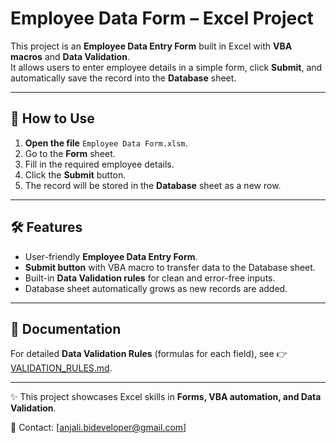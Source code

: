 # Employee Data Form – Excel Project  

This project is an **Employee Data Entry Form** built in Excel with **VBA macros** and **Data Validation**.  
It allows users to enter employee details in a simple form, click **Submit**, and automatically save the record into the **Database** sheet.  

---

## 📂 How to Use  

1. **Open the file** `Employee Data Form.xlsm`.  
2. Go to the **Form** sheet.  
3. Fill in the required employee details.  
4. Click the **Submit** button.  
5. The record will be stored in the **Database** sheet as a new row.  

---

## 🛠 Features  

- User-friendly **Employee Data Entry Form**.  
- **Submit button** with VBA macro to transfer data to the Database sheet.  
- Built-in **Data Validation rules** for clean and error-free inputs.  
- Database sheet automatically grows as new records are added.  

---

## 📑 Documentation  

For detailed **Data Validation Rules** (formulas for each field), see 👉 [VALIDATION_RULES.md](./VALIDATION_RULES.md).  

---

✨ This project showcases Excel skills in **Forms, VBA automation, and Data Validation**.  


📧 Contact: [anjali.bideveloper@gmail.com]  

